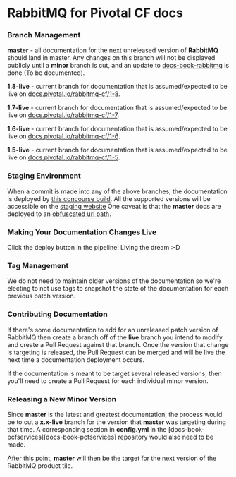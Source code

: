 # RabbitMQ for Pivotal CF docs

### Branch Management

**master** - all documentation for the next unreleased version of **RabbitMQ** should land in master. Any changes on this branch will not be displayed publicly until a **minor** branch is cut, and an update to [docs-book-rabbitmq][docs-book-rabbitmq] is done (To be documented).

**1.8-live** - current branch for documentation that is assumed/expected to be live on [docs.pivotal.io/rabbitmq-cf/1-8](http://docs.pivotal.io/rabbitmq-cf/1-8/).

**1.7-live** - current branch for documentation that is assumed/expected to be live on [docs.pivotal.io/rabbitmq-cf/1-7](http://docs.pivotal.io/rabbitmq-cf/1-7/).

**1.6-live** - current branch for documentation that is assumed/expected to be live on [docs.pivotal.io/rabbitmq-cf/1-6](http://docs.pivotal.io/rabbitmq-cf/1-6/).

**1.5-live** - current branch for documentation that is assumed/expected to be live on [docs.pivotal.io/rabbitmq-cf/1-5](http://docs.pivotal.io/rabbitmq-cf/1-5/).

[docs-book-rabbitmq]: https://github.com/pivotal-cf/docs-book-rabbitmq/blob/master/config.yml

### Staging Environment

When a commit is made into any of the above branches, the documentation is deployed by [this concourse build][docs-staging-deploy]. All the supported
versions will be accessible on the [staging website][docs-staging] One caveat is
that the **master** docs are deployed to an [obfuscated url path][docs-staging-master].

[docs-staging-deploy]: https://wings.concourse.ci/teams/cf-docs/pipelines/cf-services?groups=rabbitmq
[docs-staging-master]: http://docs-pcf-staging.cfapps.io/rabbitmq-cf-d34379b0-a290-47c7-bc6c-c45a9adfa8c7/
[docs-staging]:        http://docs-pcf-staging.cfapps.io/rabbitmq-cf/

### Making Your Documentation Changes Live

Click the deploy button in the pipeline! Living the dream :-D

### Tag Management

We do not need to maintain older versions of the documentation so we're electing to not use tags to snapshot the state of the documentation for each previous patch version.

### Contributing Documentation

If there's some documentation to add for an unreleased patch version of RabbitMQ then create a branch off of the **live** branch you intend to modify and create a Pull Request against that branch. Once the version that change is targeting is released, the Pull Request can be merged and will be live the next time a documentation deployment occurs.

If the documentation is meant to be target several released versions, then you'll need to create a Pull Request for each individual minor version.

### Releasing a New Minor Version

Since **master** is the latest and greatest documentation, the process would be to cut a **x.x-live** branch for the version that **master** was targeting during that time. A corresponding section in **config.yml** in the [docs-book-pcfservices][docs-book-pcfservices] repository would also need to be made.

After this point, **master** will then be the target for the next version of the RabbitMQ product tile.

